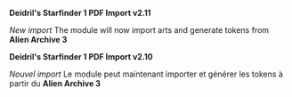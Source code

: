 **Deidril's Starfinder 1 PDF Import v2.11**

*New import*
The module will now import arts and generate tokens from **Alien Archive 3**


**Deidril's Starfinder 1 PDF Import v2.10**

*Nouvel import*
Le module peut maintenant importer et générer les tokens à partir du **Alien Archive 3**




